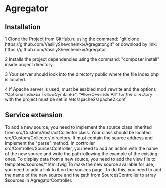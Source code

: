 # Agregator

<h2>Installation</h2>

<p>1 Clone the Project from GitHub.ru using the command: "git clone https://github.com/VasiliyShevcheinko/Agregator.git" or download by link: https://github.com/VasiliyShevcheinko/Agregator</p>
<p>2 Installs the project dependencies using the command: "composer install" inside project directory.</p>
<p>3 Your server should look into the directory public where the file index.php is located.</p>
<p>4 If Apache server is used, must be enabled mod_rewrite and the options "Options Indexes FollowSymLinks", "AllowOverride All" for the directory with the project must be set in /etc/apache2/apache2.conf</p>

<h2>Service extension</h2>

To add a new source, you need to implement the source class inherited from src/Custom/AbstractCollector class. Your class should be located src/Custom/Collector/ directory. It must contain the source address and implement the "parse" method.
In controller src/Controller/SourcesController, you need to add an action with the name of the new source and write the path following the example of the existing ones. 
To display data from a new source, you need to add the view file to templates/sources/*.html.twig 
To make the new source available for use, you need to add a link to it on the sources page. To do this, you need to add the name of the new source and the path from SourcesController to array $sources in AgregatorController. 
